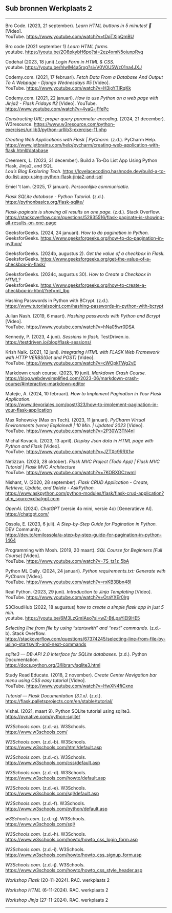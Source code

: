 ## Sub bronnen Werkplaats 2

---

Bro Code. (2023, 21 september). *Learn HTML buttons in 5 minutes! 🔘* [Video].   
YouTube. https://www.youtube.com/watch?v=tDqTXipQmBU

Bro code (2021 september 1) *Learn HTML forms.*  
youtube. https://youtu.be/2O8pkybH6po?si=2ez4xmN5oiunpRvq

Codehal (2023, 18 juni) *Login Form in HTML & CSS.*  
youtube. https://youtu.be/hlwlM4a5rxg?si=V0V0U5Wz01na4JXJ

Codemy.com. (2021, 17 februari). *Fetch Data From a Database And Output To A Webpage - Django Wednesdays #5* [Video].   
YouTube. https://www.youtube.com/watch?v=H3joYTIRqKk

Codemy.com. (2021, 22 januari). *How to use Python on a web page with Jinja2 - Flask Fridays #2* [Video]. 
YouTube. https://www.youtube.com/watch?v=4yaG-jFfePc 

*Constructing URL: proper query parameter encoding.* (2024, 21 december).  
W3resource. https://www.w3resource.com/python-exercises/urllib3/python-urllib3-exercise-11.php

*Creating Web Applications with Flask | PyCharm.* (z.d.). PyCharm Help.  
https://www.jetbrains.com/help/pycharm/creating-web-application-with-flask.html#database 

Creemers, L. (2023, 31 december). Build a To-Do List App Using Python Flask, Jinja2, and SQL.  
*Lou’s Blog Exploring Tech.* https://lovelacecoding.hashnode.dev/build-a-to-do-list-app-using-python-flask-jinja2-and-sql

Emiel 't lam. (2025, 17 januari). *Persoonlijke communicatie.*

*Flask SQLite database - Python Tutorial.* (z.d.).  
https://pythonbasics.org/flask-sqlite/

*Flask-paginate is showing all results on one page.* (z.d.). Stack Overflow.  
https://stackoverflow.com/questions/52935516/flask-paginate-is-showing-all-results-on-one-page

GeeksforGeeks. (2024, 24 januari). *How to do pagination in Python.*  
GeeksforGeeks. https://www.geeksforgeeks.org/how-to-do-pagination-in-python/

GeeksforGeeks. (2024b, augustus 2). *Get the value of a checkbox in Flask.*  
GeeksforGeeks. https://www.geeksforgeeks.org/get-the-value-of-a-checkbox-in-flask/

GeeksforGeeks. (2024c, augustus 30). *How to Create a Checkbox in HTML?*   
GeeksforGeeks. https://www.geeksforgeeks.org/how-to-create-a-checkbox-in-html/?ref=ml_lbp

Hashing Passwords in Python with BCrypt. (z.d.).  
https://www.tutorialspoint.com/hashing-passwords-in-python-with-bcrypt 

Julian Nash. (2019, 6 maart). *Hashing passwords with Python and Bcrypt* [Video].  
YouTube. https://www.youtube.com/watch?v=hNa05wr0DSA

Kennedy, P. (2023, 4 juni). *Sessions in flask.* TestDriven.io.    
https://testdriven.io/blog/flask-sessions/

Krish Naik. (2021, 12 juni). *Integrating HTML with FLASK Web Framework with HTTP VERBS(Get and POST)* [Video].   
YouTube. https://www.youtube.com/watch?v=cWOpkTWg2vE

Markdown crash course. (2023, 19 juni). *Markdown Crash Course.*  
https://blog.webdevsimplified.com/2023-06/markdown-crash-course/#interactive-markdown-editor

Matejic, A. (2024, 10 februari). *How to Implement Pagination in Your Flask Application.*  
https://www.devoriales.com/post/323/how-to-implement-pagination-in-your-flask-application

Max Rohowsky (Max on Tech). (2023, 11 januari). *PyCharm Virtual Environments (venv) Explained! |  10 Min.  | Updated 2023* [Video].  
YouTube. https://www.youtube.com/watch?v=2P30W3TN4nI

Michal Kovacik. (2023, 13 april). *Display Json data in HTML page with Python and Flask* [Video].  
YouTube. https://www.youtube.com/watch?v=JZTXc9RRXfw

Netizzan. (2023, 28 oktober). *Flask MVC Project (Todo App) | Flask MVC Tutorial | Flask MVC Architecture*  
YouTube. https://www.youtube.com/watch?v=7KOBXGCzwmI

Nishant, V. (2020, 28 september). *Flask CRUD Application - Create, Retrieve, Update, and Delete - AskPython.*  
https://www.askpython.com/python-modules/flask/flask-crud-application?utm_source=chatgpt.com

*OpenAi.* (2024). *ChatGPT* (versie 4o mini, versie 4o) [Generatieve AI].  
https://chatgpt.com/

Ossola, E. (2023, 6 juli). *A Step-by-Step Guide for Pagination in Python.* DEV Community.    
https://dev.to/emilossola/a-step-by-step-guide-for-pagination-in-python-1464

Programming with Mosh. (2019, 20 maart). *SQL Course for Beginners [Full Course]* [Video].  
YouTube. https://www.youtube.com/watch?v=7S_tz1z_5bA

Python ML Daily. (2024, 24 januari). *Python requirements.txt: Generate with PyCharm* [Video].  
YouTube. https://www.youtube.com/watch?v=rxKB3Bbn48I

Real Python. (2023, 29 juni). *Introduction to Jinja Templating* [Video].  
YouTube. https://www.youtube.com/watch?v=OraYXEr0Irg

S3CloudHub (2022, 18 augustus) *how to create a simple flask app in just 5 min.*  
youtube. https://youtu.be/6M3LzGmIAso?si=wZ-BtLpaYiEI9HE5

*Selecting line from file by using “startswith” and “next” commands.* (z.d.-b). Stack Overflow.    
https://stackoverflow.com/questions/67374245/selecting-line-from-file-by-using-startswith-and-next-commands

*sqlite3 — DB-API 2.0 interface for SQLite databases.* (z.d.). Python Documentation.  
https://docs.python.org/3/library/sqlite3.html

Study Read Educate. (2018, 2 november). *Create Center Navigation bar menu using CSS easy tutorial* [Video].   
YouTube. https://www.youtube.com/watch?v=HwXN4fiCxno

*Tutorial — Flask Documentation (3.1.x).* (z.d.).  
https://flask.palletsprojects.com/en/stable/tutorial/

Vishal. (2021, maart 9). Python SQLite tutorial using sqlite3. 
https://pynative.com/python-sqlite/

*W3Schools.com.* (z.d.-a). W3Schools.   
https://www.w3schools.com/

*W3Schools.com.* (z.d.-b). W3Schools.  
https://www.w3schools.com/html/default.asp

*W3Schools.com.* (z.d.-c). W3Schools.  
https://www.w3schools.com/css/default.asp

*W3Schools.com.* (z.d.-d). W3Schools.  
https://www.w3schools.com/howto/default.asp

*W3Schools.com.* (z.d.-e). W3Schools.   
https://www.w3schools.com/sql/default.asp

*W3Schools.com.* (z.d.-f). W3Schools.  
https://www.w3schools.com/python/default.asp

*w3Schools.com.* (z.d.-g). W3Schools.  
https://www.w3schools.com/sql/

*W3Schools.com.* (z.d.-h). W3Schools.  
https://www.w3schools.com/howto/howto_css_login_form.asp

*W3Schools.com.* (z.d.-i). W3Schools.  
https://www.w3schools.com/howto/howto_css_signup_form.asp 

*W3Schools.com.* (z.d.-j). W3Schools.  
https://www.w3schools.com/howto/howto_css_style_header.asp

*Workshop Flask* (20-11-2024). RAC.
werkplaats 2 

*Workshop HTML* (6-11-2024). RAC.
werkplaats 2

*Workshop Jinja* (27-11-2024). RAC.
werkplaats 2 

---